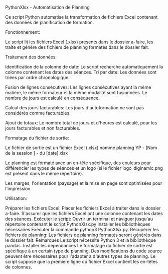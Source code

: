 PythonXlsx - Automatisation de Planning

Ce script Python automatise la transformation de fichiers Excel contenant des données de planification de formation.

Fonctionnement:

Le script lit les fichiers Excel (.xlsx) présents dans le dossier a-faire, les traite et génère des fichiers de planning formatés dans le dossier fait. 

Traitement des données:

Identification de la colonne de date: Le script recherche automatiquement la colonne contenant les dates des séances.
Tri par date: Les données sont triées par ordre chronologique.

Fusion de lignes consécutives: Les lignes consécutives ayant la même matière, le même formateur et la même modalité sont fusionnées. Le nombre de jours est calculé en conséquence.

Calcul des jours facturables: Les jours d'autoformation ne sont pas considérés comme facturables.

Ajout de totaux: Le nombre total de jours et d'heures  est calculé, pour les jours facturables et non facturables.

Formatage du fichier de sortie:

Le fichier de sortie est un fichier Excel (.xlsx) nommé planning YP - [Nom de la session ] - du [date].xlsx

Le planning est formaté avec un en-tête spécifique, des couleurs pour différencier les types de séances et un logo (si le fichier logo_diginamic.png est présent dans le même répertoire).

Les marges, l'orientation (paysage) et la mise en page sont optimisées pour l'impression.

Utilisation:

Préparer les fichiers Excel:
Placer les fichiers Excel à traiter dans le dossier a-faire.
S'assurer que les fichiers Excel ont une colonne contenant les dates des séances.
Exécuter le script:
Ouvrir un terminal et naviguer jusqu'au répertoire contenant le script PythonXlsx.py
Installer les bibliothèques nécessaires 
Exécuter la commande python3 PythonXlsx.py.
Récupérer les fichiers de planning:
Les fichiers de planning formatés seront générés dans le dossier fait.
Remarques
Le script nécessite Python 3 et la bibliothèque pandas. Installer les dépendances 
Le formatage du fichier de sortie est spécifique à un certain type de planning. Des modifications du code source peuvent être nécessaires pour l'adapter à d'autres types de planning.
Le script suppose que la première ligne du fichier Excel contient les en-têtes de colonnes.
